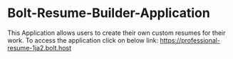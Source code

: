 # Bolt-Resume-Builder-Application
This Application allows users to create their own custom resumes for their work.
To access the application click on below link:
https://professional-resume-1ja2.bolt.host
